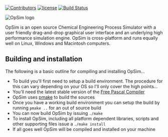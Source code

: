 [![Contributors](https://img.shields.io/github/contributors/daar/opsim.svg)](https://github.com/daar/opsim/graphs/contributors)
[![license](https://img.shields.io/badge/license-%20GPL--2-blue.svg)](../master/LICENSE)
[![Build Status](https://travis-ci.org/daar/opsim.svg?branch=master)](https://travis-ci.org/daar/opsim)

<img src="https://github.com/daar/opsim/blob/master/images/logo/logo.png" alt="OpSim logo"/>

OpSim is an open source Chemical Engineering Process Simulator with a user friendly drag-and-drop graphical user interface and an underlying high performance simulation engine. OpSim is cross-platform and runs equally well on Linux, Windows and Macintosh computers.

## Building and installation

The following is a basic outline for compiling and installing OpSim...

  - To build you'll first need to setup a build environment. The procedure for this can vary depending on your OS so I'll only cover the high points...
  - You'll need the latest stable version of the [Free Pascal Compiler](https://freepascal.org/)
  - OpSim uses [pmake](https://github.com/daar/pmake) to build the sources
  - Once you have a working build environment you can setup the build by running `pmake ..` for an out of source build
  - You can now build OpSim by issuing `./make`
  - To install OpSim, including all platform dependent libraries, scripts and other supporting files issue a `./make install`
  - If all goes well OpSim will be compiled and installed on your machine
